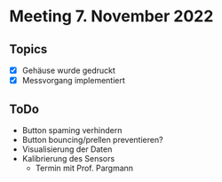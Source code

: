 # Meeting 7. November 2022

## Topics

- [x] Gehäuse wurde gedruckt
- [x] Messvorgang implementiert

## ToDo

- Button spaming verhindern
- Button bouncing/prellen preventieren?
- Visualisierung der Daten
- Kalibrierung des Sensors
  - Termin mit Prof. Pargmann
